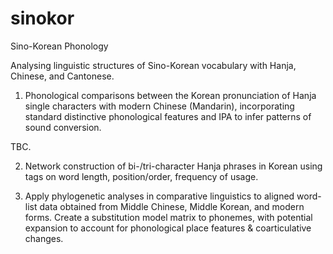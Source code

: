 # sinokor
Sino-Korean Phonology

Analysing linguistic structures of Sino-Korean vocabulary with Hanja, Chinese, and Cantonese. 
1. Phonological comparisons between the Korean pronunciation of Hanja single characters with modern Chinese (Mandarin), incorporating standard distinctive phonological features and IPA to infer patterns of sound conversion. 

TBC.

2. Network construction of bi-/tri-character Hanja phrases in Korean using tags on word length, position/order, frequency of usage. 

3. Apply phylogenetic analyses in comparative linguistics to aligned word-list data obtained from Middle Chinese, Middle Korean, and modern forms. Create a substitution model matrix to phonemes, with potential expansion to account for phonological place features & coarticulative changes. 
